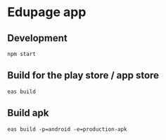 # Edupage app

## Development

`npm start`

## Build for the play store / app store

`eas build`

## Build apk

`eas build -p=android -e=production-apk`